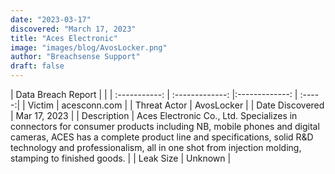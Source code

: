 ```yaml
---
date: "2023-03-17"
discovered: "March 17, 2023"
title: "Aces Electronic"
image: "images/blog/AvosLocker.png"
author: "Breachsense Support"
draft: false
---
```


| Data Breach Report           |              | 
| :-----------: | :-------------:     |:-------------:    | :-----:|
| Victim      | acesconn.com      | 
| Threat Actor      | AvosLocker      | 
| Date Discovered      | Mar 17, 2023      | 
| Description      | Aces Electronic Co., Ltd. Specializes in connectors for consumer products including NB, mobile phones and digital cameras, ACES has a complete product line and specifications, solid R&D technology and professionalism, all in one shot from injection molding, stamping to finished goods.      | 
| Leak Size      | Unknown      | 

